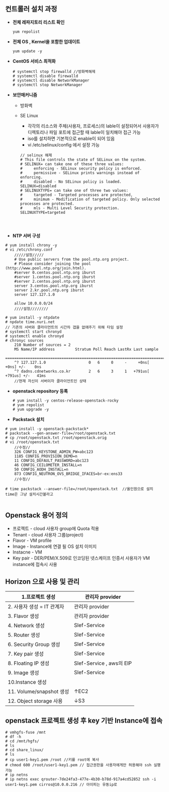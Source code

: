 ## 컨트롤러 설치 과정

- **전체 레파지토리 리스트 확인**

  ```shell
  yum repolist
  ```

- **전체 OS , Kernel을 포함한 업데이트**

  ```shell
  yum update -y
  ```



- **CentOS 서비스 최적화**

  ```shell
  # systemctl stop firewalld //방화벽해제
  # systemctl disable firewalld
  # systemctl disable NetworkManager
  # systemctl stop NetworkManager
  ```



- **보안매커니즘**

  - 방화벽

  - SE Linux 

    -  각각의 리소스와 주체(사용자, 프로세스)의 lable이 설정되어서 사용자가 디렉토리나 파일 포트에 접근할 때 lable이 일치해야 접근 가능
    - iso를 설치하면 기본적으로 enable이 되어 있음
    - vi /etc/selinux/config 에서 설정 가능

    ```shell
    // selinux 해제
    # This file controls the state of SELinux on the system.
    # SELINUX= can take one of these three values:
    #     enforcing - SELinux security policy is enforced.
    #     permissive - SELinux prints warnings instead of enforcing.
    #     disabled - No SELinux policy is loaded.
    SELINUX=disabled
    # SELINUXTYPE= can take one of three two values:
    #     targeted - Targeted processes are protected,
    #     minimum - Modification of targeted policy. Only selected processes are protected.
    #     mls - Multi Level Security protection.
    SELINUXTYPE=targeted
    
    ```
  ```
    
    
  ```

- **NTP 서버 구성**

```shell
# yum install chrony -y
# vi /etc/chrony.conf
	/////설정/////
	# Use public servers from the pool.ntp.org project.
	# Please consider joining the pool (http://www.pool.ntp.org/join.html).
	#server 0.centos.pool.ntp.org iburst
	#server 1.centos.pool.ntp.org iburst
	#server 2.centos.pool.ntp.org iburst
	server 3.centos.pool.ntp.org iburst
	server 2.kr.pool.ntp.org iburst
	server 127.127.1.0

	allow 10.0.0.0/24
	////설정////////

# yum install -y ntpdate
# npdate time.nuri.net
// 기존의 서버와 클라이언트의 시간차 갭을 없애주기 위해 타임 설정
# systemctl start chronyd
# systemctl enable chronyd
# chronyc sources
	210 Number of sources = 2
	MS Name/IP address         Stratum Poll Reach LastRx Last sample               
	===============================================================================
	^? 127.127.1.0                   0   6     0     -     +0ns[   +0ns] +/-    0ns
	^? dadns.cdnetworks.co.kr        2   6     3     1   +791us[ +791us] +/-   41ms
	//현재 자신이 서버이자 클라이언트인 상태
```



- **openstack repository 등록**

  ```shell
  # yum install -y centos-release-openstack-rocky
  # yum repolist
  # yum upgrade -y
  
  ```

  

- **Packstack 설치**

```shell
# yum install -y openstack-packstack*
# packstack --gen-answer-file=/root/openstack.txt
# cp /root/openstack.txt /root/openstack.orig
# vi /root/openstack.txt
	//수정//
	326 CONFIG_KEYSTONE_ADMIN_PW=abc123
	1185 CONFIG_PROVISION_DEMO=n
	11 CONFIG_DEFAULT_PASSWORD=abc123
	46 CONFIG_CEILOMETER_INSTALL=n
	50 CONFIG_AODH_INSTALL=n
	873 CONFIG_NEUTRON_OVS_BRIDGE_IFACES=br-ex:ens33
	//수정//
	
# time packstack --answer-file=/root/openstack.txt	//올인원으로 설치 time은 그냥 설치시간볼라고


```



## Openstack 용어 정의

- 프로젝트 - cloud 사용자 group에 Quota 적용
- Tenant - cloud 사용자 그룹(project)
- Flavor - VM profile
- Image - Instance에 연결 될 OS 설치 이미지
- Instacne - VM
- Key pair - DER/PEM/X.509로 인코딩된 넷스케이프 인증서 사용자가 VM instance에 접속시 사용



## Horizon 으로 사용 및 관리

| 1.프로젝트 생성             | 관리자 provider           |
| --------------------------- | ------------------------- |
| 2. 사용자 생성  = IT 관계자 | 관리자 provider           |
| 3. Flavor 생성              | 관리자 provider           |
| 4. Network 생성             | Slef-Service              |
| 5. Router 생성              | Slef-Service              |
| 6. Security Group 생성      | Slef-Service              |
| 7. Key pair 생성            | Slef-Service              |
| 8. Floating IP 생성         | Slef-Service  , aws의 EIP |
| 9. Image 생성               | Slef-Service              |
| 10.Instance 생성            |                           |
| 11. Volume/snapshot 생성    | ↑EC2                      |
| 12. Object storage 사용     | ↓S3                       |



## openstack 프로젝트 생성 후 key 기반 Instance에 접속

```shell
# vmhgfs-fuse /mnt
# df -h
# cd /mnt/hgfs/
# ls
# cd share_linux/
# ls
# cp user1-key1.pem /root //키를 root에 복사
# chmod 600 /root/user1-key1.pem // 접근권한을 사용자에게만 허용해야 ssh 실행 가능
# ip netns
# ip netns exec qrouter-7de24fa3-477e-4b30-b78d-917a4cd52852 ssh -i user1-key1.pem cirros@10.0.0.216 // 아이피는 유동ip로
```





